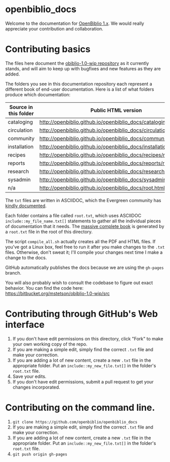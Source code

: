 # openbiblio_docs
Welcome to the documentation for [OpenBiblio 1.x](https://bitbucket.org/mstetson/obiblio-1.0-wip).  We would really appreciate your
contribution and collaboration.

# Contributing basics

The files here document the [obiblio-1.0-wip repository](https://bitbucket.org/mstetson/obiblio-1.0-wip/src) as it currently stands, and will aim to keep up with bugfixes and new features as they are added.

The folders you see in this documentation repository each represent a different book of end-user documentation.  Here is a list of what folders produce which documentation:

Source in this folder| Public HTML version|Public PDF version
------------ | -------------|-------------
cataloging|http://openbiblio.github.io/openbiblio_docs/cataloging/root.html|http://openbiblio.github.io/openbiblio_docs/cataloging/root.pdf
circulation|http://openbiblio.github.io/openbiblio_docs/circulation/root.html|http://openbiblio.github.io/openbiblio_docs/circulation/root.pdf
community|http://openbiblio.github.io/openbiblio_docs/community/root.html|http://openbiblio.github.io/openbiblio_docs/community/root.pdf
installation|http://openbiblio.github.io/openbiblio_docs/installation/root.html|http://openbiblio.github.io/openbiblio_docs/installation/root.pdf
recipes|http://openbiblio.github.io/openbiblio_docs/recipes/root.html|http://openbiblio.github.io/openbiblio_docs/recipes/root.pdf
reports|http://openbiblio.github.io/openbiblio_docs/reports/root.html|http://openbiblio.github.io/openbiblio_docs/reports/root.pdf
research|http://openbiblio.github.io/openbiblio_docs/research/root.html|http://openbiblio.github.io/openbiblio_docs/research/root.pdf
sysadmin|http://openbiblio.github.io/openbiblio_docs/sysadmin/root.html|http://openbiblio.github.io/openbiblio_docs/sysadmin/root.pdf
n/a|http://openbiblio.github.io/openbiblio_docs/root.html|http://openbiblio.github.io/openbiblio_docs/root.pdf

The `txt` files are written in ASCIIDOC, which the Evergreen community has [kindly documented](https://docs.google.com/document/u/1/pub?id=17KpO9tMYBObec3coijFAxFDjDCrOIfoVDMa3Q1k8_lE).

Each folder contains a file called `root.txt`, which uses ASCIIDOC `include::my_file_name.txt[]` statements to gather all the individual pieces of documentation that it needs.  The [massive complete book](http://openbiblio.github.io/openbiblio_docs/root.pdf) is generated by a `root.txt` file in the root of this directory.

The script `compile_all.sh` actually creates all the PDF and HTML files.  If you've got a Linux box, feel free to run it after you make changes to the `.txt` files.  Otherwise, don't sweat it; I'll compile your changes next time I make a change to the docs.

GitHub automatically publishes the docs because we are using the `gh-pages` branch.

You will also probably wish to consult the codebase to figure out exact behavior.  You can find the code here: https://bitbucket.org/mstetson/obiblio-1.0-wip/src

# Contributing through GitHub's Web interface

1. If you don't have edit permissions on this directory, click "Fork" to make your own working copy of the repo.
2. If you are making a simple edit, simply find the correct `.txt` file and make your correction.
3. If you are adding a lot of new content, create a new `.txt` file in the appropriate folder.  Put an `include::my_new_file.txt[]` in the folder's `root.txt` file.
4. Save your edits.
5. If you don't have edit permissions, submit a pull request to get your changes incorporated.

# Contributing on the command line.
1. `git clone https://github.com/openbiblio/openbiblio_docs`
2. If you are making a simple edit, simply find the correct `.txt` file and make your correction.
3. If you are adding a lot of new content, create a new `.txt` file in the appropriate folder.  Put an `include::my_new_file.txt[]` in the folder's `root.txt` file.
4. `git push origin gh-pages`

